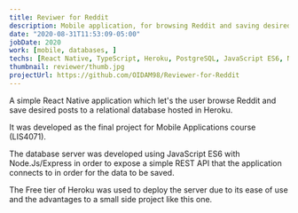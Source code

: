 ```yaml
---
title: Reviwer for Reddit
description: Mobile application, for browsing Reddit and saving desired posts. 
date: "2020-08-31T11:53:09-05:00"
jobDate: 2020
work: [mobile, databases, ]
techs: [React Native, TypeScript, Heroku, PostgreSQL, JavaScript ES6, Node.js]
thumbnail: reviewer/thumb.jpg
projectUrl: https://github.com/OIDAM98/Reviewer-for-Reddit
---
```


A simple React Native application which let's the user browse Reddit and save desired posts to a relational database hosted in Heroku. 

It was developed as the final project for Mobile Applications course (LIS4071).

The database server was developed using JavaScript ES6 with Node.Js/Express in order to expose a simple REST API that the application connects to in order for the data to be saved.

The Free tier of Heroku was used to deploy the server due to its ease of use and the advantages to a small side project like this one.